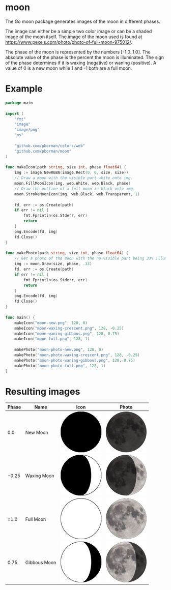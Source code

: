 # moon
 
The Go moon package generates images of the moon in different phases.
 
The image can either be a simple two color image or can be a shaded image of the moon itself.
The image of the moon used is found at https://www.pexels.com/photo/photo-of-full-moon-975012/. 
 
The phase of the moon is represented by the numbers [-1.0..1.0].
The absolute value of the phase is the percent the moon is illuminated.
The sign of the phase determines if it is waxing (negative) or waning (positive).
A value of 0 is a new moon while 1 and -1 both are a full moon. 

# Example

```go
package main

import (
	"fmt"
	"image"
	"image/png"
	"os"

	"github.com/pborman/colors/web"
	"github.com/pborman/moon"
)

func makeIcon(path string, size int, phase float64) {
	img := image.NewRGBA(image.Rect(0, 0, size, size))
	// Draw a moon with the visible part white onto img.
	moon.FillMoonIcon(img, web.White, web.Black, phase)
	// Draw the outline of a full moon in black onto img.
	moon.StrokeMoonIcon(img, web.Black, web.Transparent, 1)

	fd, err := os.Create(path)
	if err != nil {
		fmt.Fprintln(os.Stderr, err)
		return
	}
	png.Encode(fd, img)
	fd.Close()
}

func makePhoto(path string, size int, phase float64) {
	// Get a photo of the moon with the no-visible part being 33% illuminated.
	img := moon.Draw(size, phase, .33)
	fd, err := os.Create(path)
	if err != nil {
		fmt.Fprintln(os.Stderr, err)
		return
	}
	png.Encode(fd, img)
	fd.Close()
}

func main() {
	makeIcon("moon-new.png", 128, 0)
	makeIcon("moon-waxing-crescent.png", 128, -0.25)
	makeIcon("moon-waning-gibbous.png", 128, 0.75)
	makeIcon("moon-full.png", 128, 1)

	makePhoto("moon-photo-new.png", 128, 0)
	makePhoto("moon-photo-waxing-crescent.png", 128, -0.25)
	makePhoto("moon-photo-waning-gibbous.png", 128, 0.75)
	makePhoto("moon-photo-full.png", 128, 1)
}
```

# Resulting images

| Phase | Name | Icon | Photo |
| --- | --- | --- | --- |
| 0.0 | New Moon | ![new](./moon-new.png) | ![new](./moon-photo-new.png) |
| -0.25 | Waxing Moon | ![waxing crescent](./moon-waxing-crescent.png) | ![waxing crescent](./moon-photo-waxing-crescent.png) |
| ±1.0 | Full Moon | ![full](./moon-full.png) | ![full](./moon-photo-full.png) |
| 0.75 | Gibbous Moon | ![waning gibbous](./moon-waning-gibbous.png) | ![waning gibbous](./moon-photo-waning-gibbous.png) |
